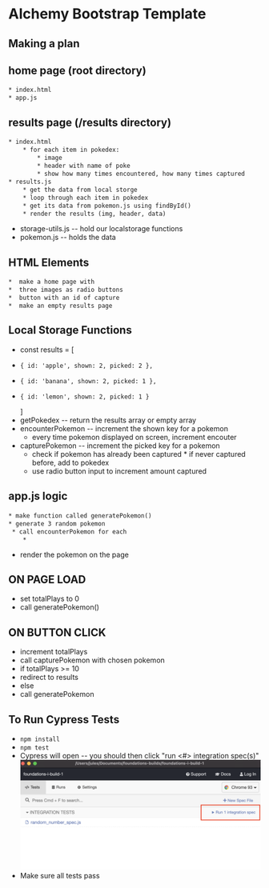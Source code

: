 # Alchemy Bootstrap Template

## Making a plan

## home page (root directory)
    * index.html
    * app.js
## results page (/results directory)
    * index.html
        * for each item in pokedex:
            * image
            * header with name of poke
            * show how many times encountered, how many times captured
    * results.js
        * get the data from local storge
        * loop through each item in pokedex
        * get its data from pokemon.js using findById()
        * render the results (img, header, data)
* storage-utils.js -- hold our localstorage functions
* pokemon.js -- holds the data
## HTML Elements
    *  make a home page with
    *  three images as radio buttons
    *  button with an id of capture
    *  make an empty results page
## Local Storage Functions
* const results = [
*     { id: 'apple', shown: 2, picked: 2 },
*     { id: 'banana', shown: 2, picked: 1 },
*     { id: 'lemon', shown: 2, picked: 1 }
    ]
* getPokedex -- return the results array or empty array
* encounterPokemon -- increment the shown key for a pokemon
    * every time pokemon displayed on screen, increment encouter
* capturePokemon -- increment the picked key for a pokemon
    * check if pokemon has already been captured
            * if never captured before, add to pokedex
    * use radio button input to increment amount captured 
## app.js logic
    * make function called generatePokemon()
    * generate 3 random pokemon
     * call encounterPokemon for each
        * 
* render the pokemon on the page
## ON PAGE LOAD
* set totalPlays to 0
* call generatePokemon()
## ON BUTTON CLICK
* increment totalPlays
* call capturePokemon with chosen pokemon
* if totalPlays >= 10
* redirect to results
* else
* call generatePokemon


## To Run Cypress Tests
* `npm install`
* `npm test`
* Cypress will open -- you should then click "run <#> integration spec(s)"
    ![](cypress.png)
* Make sure all tests pass